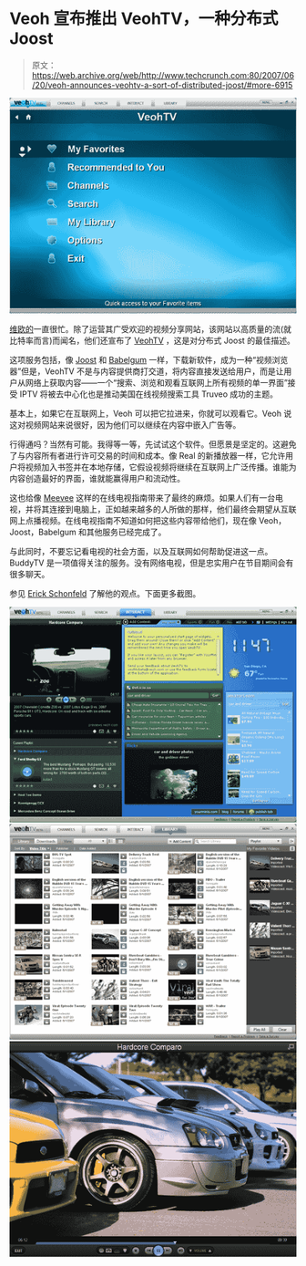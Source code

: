 # Veoh 宣布推出 VeohTV，一种分布式 Joost

> 原文：<https://web.archive.org/web/http://www.techcrunch.com:80/2007/06/20/veoh-announces-veohtv-a-sort-of-distributed-joost/#more-6915>

![](img/ddee08731a59dc6efca658f60f9af47b.png)

[维欧的](https://web.archive.org/web/20220816065314/http://www.crunchbase.com/company/veoh)一直很忙。除了运营其广受欢迎的视频分享网站，该网站以高质量的流(就比特率而言)而闻名，他们还宣布了 [VeohTV](https://web.archive.org/web/20220816065314/http://www.veoh.com/veohTV/veohTvIntro.html) ，这是对分布式 Joost 的最佳描述。

这项服务包括，像 [Joost](https://web.archive.org/web/20220816065314/http://www.crunchbase.com/company/joost) 和 [Babelgum](https://web.archive.org/web/20220816065314/http://www.crunchbase.com/company/babelgum) 一样，下载新软件，成为一种“视频浏览器”但是，VeohTV 不是与内容提供商打交道，将内容直接发送给用户，而是让用户从网络上获取内容——一个“搜索、浏览和观看互联网上所有视频的单一界面”接受 IPTV 将被去中心化也是推动美国在线视频搜索工具 Truveo 成功的主题。

基本上，如果它在互联网上，Veoh 可以把它拉进来，你就可以观看它。Veoh 说这对视频网站来说很好，因为他们可以继续在内容中嵌入广告等。

行得通吗？当然有可能。我得等一等，先试试这个软件。但愿景是坚定的。这避免了与内容所有者进行许可交易的时间和成本。像 Real 的新播放器一样，它允许用户将视频加入书签并在本地存储，它假设视频将继续在互联网上广泛传播。谁能为内容创造最好的界面，谁就能赢得用户和流动性。

这也给像 [Meevee](https://web.archive.org/web/20220816065314/http://www.beta.techcrunch.com/2007/02/15/meevee-integrates-online-video-with-tv-listings/) 这样的在线电视指南带来了最终的麻烦。如果人们有一台电视，并将其连接到电脑上，正如越来越多的人所做的那样，他们最终会期望从互联网上点播视频。在线电视指南不知道如何把这些内容带给他们，现在像 Veoh，Joost，Babelgum 和其他服务已经完成了。

与此同时，不要忘记看电视的社会方面，以及互联网如何帮助促进这一点。BuddyTV 是一项值得关注的服务。没有网络电视，但是忠实用户在节目期间会有很多聊天。

参见 [Erick Schonfeld](https://web.archive.org/web/20220816065314/http://blogs.business2.com/business2blog/2007/06/i_want_my_veoh_.html) 了解他的观点。下面更多截图。

![](img/5384fe1f3946137dd7c9a34618cc91d9.png)
![](img/e237ab9aa790213af4d2b6893ddf622e.png)
![](img/44836d710ec8856fcd14161df209c6f2.png)